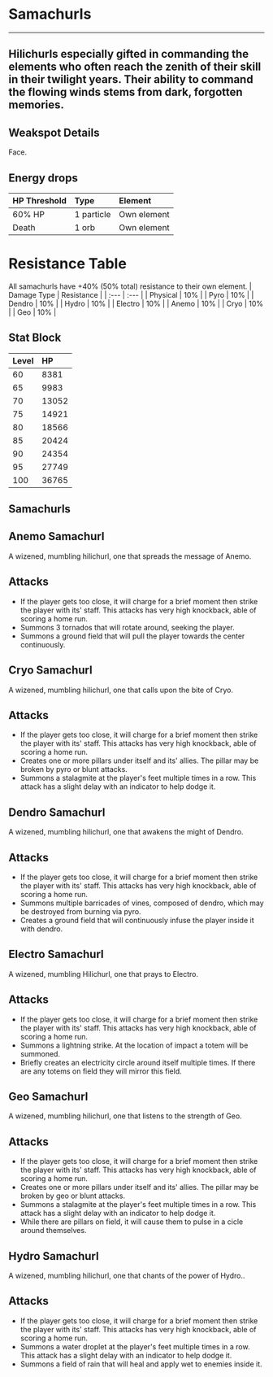 # Samachurls
---
Hilichurls especially gifted in commanding the elements who often reach the zenith of their skill in their twilight years. Their ability to command the flowing winds stems from dark, forgotten memories.
---

## Weakspot Details

Face.

## Energy drops  

| HP Threshold | Type | Element |
| :--- | :--- | :--- |
| 60% HP | 1 particle | Own element |
| Death | 1 orb | Own element |

# Resistance Table

All samachurls have +40% (50% total) resistance to their own element.
| Damage Type | Resistance |
| :--- | :--- |
| Physical | 10% |
| Pyro | 10% |
| Dendro | 10% |
| Hydro | 10% |
| Electro | 10% |
| Anemo | 10% |
| Cryo | 10% |
| Geo | 10% |

## Stat Block

| Level | HP |
| :--- | :--- |
| 60 | 8381 |
| 65 | 9983 |
| 70 | 13052 |
| 75 | 14921 |
| 80 | 18566 |
| 85 | 20424 |
| 90 | 24354 |
| 95 | 27749 |
| 100 | 36765 |

## Samachurls

<Tabs>
<TabItem value="anemo" label="Anemo">

## Anemo Samachurl

A wizened, mumbling hilichurl, one that spreads the message of Anemo.

## Attacks

* If the player gets too close, it will charge for a brief moment then strike the player with its' staff. This attacks has very high knockback, able of scoring a home run. 
* Summons 3 tornados that will rotate around, seeking the player.
* Summons a ground field that will pull the player towards the center continuously.

</TabItem>

<TabItem value="cryo" label="Cryo">

## Cryo Samachurl

A wizened, mumbling hilichurl, one that calls upon the bite of Cryo.

## Attacks

* If the player gets too close, it will charge for a brief moment then strike the player with its' staff. This attacks has very high knockback, able of scoring a home run. 
* Creates one or more pillars under itself and its' allies. The pillar may be broken by pyro or blunt attacks.
* Summons a stalagmite at the player's feet multiple times in a row. This attack has a slight delay with an indicator to help dodge it.

</TabItem>

<TabItem value="dendro" label="Dendro">

## Dendro Samachurl

A wizened, mumbling hilichurl, one that awakens the might of Dendro.

## Attacks

* If the player gets too close, it will charge for a brief moment then strike the player with its' staff. This attacks has very high knockback, able of scoring a home run. 
* Summons multiple barricades of vines, composed of dendro, which may be destroyed from burning via pyro.
* Creates a ground field that will continuously infuse the player inside it with dendro.

</TabItem>

<TabItem value="electro" label="Electro">

## Electro Samachurl

A wizened, mumbling Hilichurl, one that prays to Electro.

## Attacks

* If the player gets too close, it will charge for a brief moment then strike the player with its' staff. This attacks has very high knockback, able of scoring a home run. 
* Summons a lightning strike. At the location of impact a totem will be summoned.
* Briefly creates an electricity circle around itself multiple times. If there are any totems on field they will mirror this field. 

</TabItem>

<TabItem value="geo" label="Geo">

## Geo Samachurl

A wizened, mumbling hilichurl, one that listens to the strength of Geo.

## Attacks

* If the player gets too close, it will charge for a brief moment then strike the player with its' staff. This attacks has very high knockback, able of scoring a home run. 
* Creates one or more pillars under itself and its' allies. The pillar may be broken by geo or blunt attacks.
* Summons a stalagmite at the player's feet multiple times in a row. This attack has a slight delay with an indicator to help dodge it.
* While there are pillars on field, it will cause them to pulse in a cicle around themselves.

</TabItem>

<TabItem value="hydro" label="Hydro">

## Hydro Samachurl

A wizened, mumbling hilichurl, one that chants of the power of Hydro..

## Attacks

* If the player gets too close, it will charge for a brief moment then strike the player with its' staff. This attacks has very high knockback, able of scoring a home run. 
* Summons a water droplet at the player's feet multiple times in a row. This attack has a slight delay with an indicator to help dodge it.
* Summons a field of rain that will heal and apply wet to enemies inside it.

</TabItem>
</Tabs>
